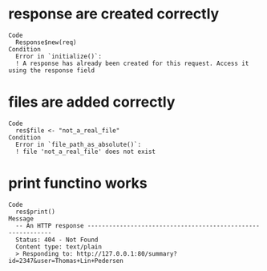 # response are created correctly

    Code
      Response$new(req)
    Condition
      Error in `initialize()`:
      ! A response has already been created for this request. Access it using the response field

# files are added correctly

    Code
      res$file <- "not_a_real_file"
    Condition
      Error in `file_path_as_absolute()`:
      ! file 'not_a_real_file' does not exist

# print functino works

    Code
      res$print()
    Message
      -- An HTTP response ------------------------------------------------------------
      Status: 404 - Not Found
      Content type: text/plain
      > Responding to: http://127.0.0.1:80/summary?id=2347&user=Thomas+Lin+Pedersen

